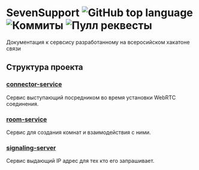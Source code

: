 # SevenSupport ![GitHub top language](https://img.shields.io/github/commit-activity/t/FoxStudiosTeam/WebRtcTest?style=social) ![Коммиты](https://img.shields.io/github/languages/top/FoxStudiosTeam/WebRtcTest?style=social) ![Пулл реквесты](https://img.shields.io/github/issues-pr-closed/FoxStudiosTeam/WebRtcTest?style=social)

Документация к сервсису разработанному на всеросийском хакатоне связи 

## Структура проекта 

### [connector-service](./connector-service)
Сервис выступающий посредником во время установки WebRTC соединения.

### [room-service](./room-service)
Сервис для создания комнат и взаимодействия с ними.

### [signaling-server](./signaling-server)
Сервис выдающий IP адрес для тех кто его запрашивает.
